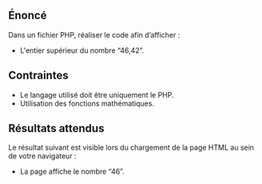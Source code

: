 ## Énoncé

Dans un fichier PHP, réaliser le code afin d’afficher :

- L'entier supérieur du nombre “46,42”.

## Contraintes

- Le langage utilisé doit être uniquement le PHP.
- Utilisation des fonctions mathématiques.

## Résultats attendus

Le résultat suivant est visible lors du chargement de la page HTML au sein de votre navigateur :

- La page affiche le nombre “46”.